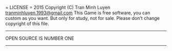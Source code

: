 = LICENSE =
2015 Copyright (C) Tran Minh Luyen <tranminhluyen.1993@gmail.com>
This Game is free software, you can custom as you want. But only for study, not for sale.
Please don't change copyright of this file.
********************************************************************************************
OPEN SOURCE IS NUMBER ONE
********************************************************************************************
